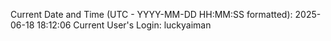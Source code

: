 Current Date and Time (UTC - YYYY-MM-DD HH:MM:SS formatted): 2025-06-18 18:12:06
Current User's Login: luckyaiman

